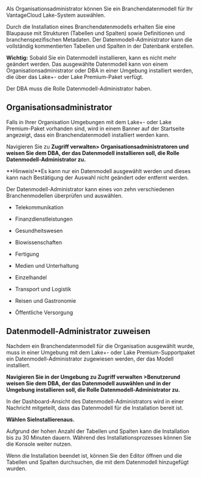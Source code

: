 Als Organisationsadministrator können Sie ein Branchendatenmodell für Ihr VantageCloud Lake-System auswählen.

Durch die Installation eines Branchendatenmodells erhalten Sie eine Blaupause mit Strukturen (Tabellen und Spalten) sowie Definitionen und branchenspezifischen Metadaten. Der Datenmodell-Administrator kann die vollständig kommentierten Tabellen und Spalten in der Datenbank erstellen.

**Wichtig:** Sobald Sie ein Datenmodell installieren, kann es nicht mehr geändert werden. Das ausgewählte Datenmodell kann von einem Organisationsadministrator oder DBA in einer Umgebung installiert werden, die über das Lake+- oder Lake Premium-Paket verfügt.

Der DBA muss die Rolle Datenmodell-Administrator haben.

## Organisationsadministrator


Falls in Ihrer Organisation Umgebungen mit dem Lake+- oder Lake Premium-Paket vorhanden sind, wird in einem Banner auf der Startseite angezeigt, dass ein Branchendatenmodell installiert werden kann.

Navigieren Sie zu **Zugriff verwalten> **Organisationsadministratoren** und weisen Sie dem DBA, der das Datenmodell installieren soll, die Rolle Datenmodell-Administrator zu.**

**Hinweis!**Es kann nur ein Datenmodell ausgewählt werden und dieses kann nach Bestätigung der Auswahl nicht geändert oder entfernt werden.

Der Datenmodell-Administrator kann eines von zehn verschiedenen Branchenmodellen überprüfen und auswählen.

-   Telekommunikation


-   Finanzdienstleistungen


-   Gesundheitswesen


-   Biowissenschaften


-   Fertigung


-   Medien und Unterhaltung


-   Einzelhandel


-   Transport und Logistik


-   Reisen und Gastronomie


-   Öffentliche Versorgung


## Datenmodell-Administrator zuweisen


Nachdem ein Branchendatenmodell für die Organisation ausgewählt wurde, muss in einer Umgebung mit dem Lake+- oder Lake Premium-Supportpaket ein Datenmodell-Administrator zugewiesen werden, der das Modell installiert.

 **Navigieren Sie in der Umgebung zu **Zugriff verwalten** >Benutzerund weisen Sie dem DBA, der das Datenmodell auswählen und in der Umgebung installieren soll, die Rolle Datenmodell-Administrator zu.**

In der Dashboard-Ansicht des Datenmodell-Administrators wird in einer Nachricht mitgeteilt, dass das Datenmodell für die Installation bereit ist.

 **Wählen SieInstallierenaus.**

Aufgrund der hohen Anzahl der Tabellen und Spalten kann die Installation bis zu 30 Minuten dauern. Während des Installationsprozesses können Sie die Konsole weiter nutzen.

Wenn die Installation beendet ist, können Sie den Editor öffnen und die Tabellen und Spalten durchsuchen, die mit dem Datenmodell hinzugefügt wurden.

